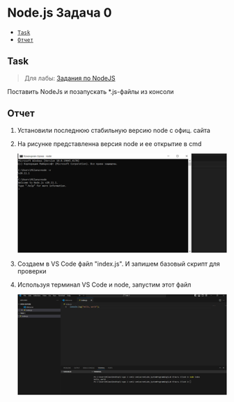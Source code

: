 # Node.js Задача 0 
- [`Task`](#task)
- [`Отчет`](#отчет)
## Task
> Для лабы: <a href="https://github.com/goryachkinama/web-lectures/blob/main/src/lab_7_nodejs.md">Задания по NodeJS</a>

Поставить NodeJs и позапускать *.js-файлы из консоли

## Отчет

1. Установили последнюю стабильную версию node с офиц. сайта
2. На рисунке представленна версия node и ее открытие в cmd

    <img src="Lab 4/Часть 1/Task 0/resources/nodeStart.PNG" />

3. Создаем в VS Code файл "index.js". И запишем базовый скрипт для проверки
4. Используя терминал VS Code и node, запустим этот файл 

     ![layout](resources/openJS.png) 
